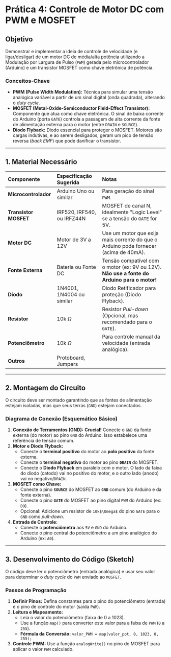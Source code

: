 # Prática 4: Controle de Motor DC com PWM e MOSFET

## Objetivo
Demonstrar e implementar a ideia de controle de velocidade (e ligar/desligar) de um motor DC de média/alta potência utilizando a Modulação por Largura de Pulso (`PWM`) gerada pelo microcontrolador (Arduino) e um transistor MOSFET como chave eletrônica de potência.

### Conceitos-Chave
* **PWM (Pulse Width Modulation):** Técnica para simular uma tensão analógica variável a partir de um sinal digital (onda quadrada), alterando o *duty cycle*.
* **MOSFET (Metal-Oxide-Semiconductor Field-Effect Transistor):** Componente que atua como chave eletrônica. O sinal de baixa corrente do Arduino (porta `GATE`) controla a passagem de alta corrente da fonte de alimentação externa para o motor (entre `DRAIN` e `SOURCE`).
* **Diodo Flyback:** Diodo essencial para proteger o MOSFET. Motores são cargas indutivas, e ao serem desligados, geram um pico de tensão reversa (*back EMF*) que pode danificar o transistor.

---

## 1. Material Necessário
| Componente | Especificação Sugerida | Notas |
| :--- | :--- | :--- |
| **Microcontrolador** | Arduino Uno ou similar | Para geração do sinal `PWM`. |
| **Transistor MOSFET**| IRF520, IRF540, ou IRFZ44N | MOSFET de canal N, idealmente "Logic Level" se a tensão do `GATE` for 5V. |
| **Motor DC** | Motor de 3V a 12V | Use um motor que exija mais corrente do que o Arduino pode fornecer (acima de 40mA). |
| **Fonte Externa** | Bateria ou Fonte DC | Tensão compatível com o motor (ex: 9V ou 12V). **Não use a fonte do Arduino para o motor!**|
| **Diodo** | 1N4001, 1N4004 ou similar | Diodo Retificador para proteção (Diodo Flyback). |
| **Resistor** | 10k $\Omega$ | Resistor *Pull-down* (Opcional, mas recomendado para o `GATE`). |
| **Potenciômetro** | 10k $\Omega$ | Para controle manual da velocidade (entrada analógica). |
| **Outros** | Protoboard, Jumpers | |

---

## 2. Montagem do Circuito

O circuito deve ser montado garantindo que as fontes de alimentação estejam isoladas, mas que seus terras (`GND`) estejam conectados.

### Diagrama de Conexão (Esquemático Básico)

1.  **Conexão de Terramentos (GND):** **Crucial!** Conecte o `GND` da fonte externa (do motor) ao pino `GND` do Arduino. Isso estabelece uma referência de tensão comum.
2.  **Motor e Diodo Flyback:**
    * Conecte o **terminal positivo** do motor ao **polo positivo** da fonte externa.
    * Conecte o **terminal negativo** do motor ao pino **`DRAIN`** do MOSFET.
    * Conecte o **Diodo Flyback** em paralelo com o motor. O lado da faixa do diodo (catodo) vai no positivo do motor, e o outro lado (anodo) vai no negativo/`DRAIN`.
3.  **MOSFET como Chave:**
    * Conecte o pino **`SOURCE`** do MOSFET ao **`GND`** comum (do Arduino e da fonte externa).
    * Conecte o pino **`GATE`** do MOSFET ao pino digital `PWM` do Arduino (ex: `D9`).
    * Opcional: Adicione um resistor de `10k$\Omega$` do pino `GATE` para o `GND` como *pull-down*.
4.  **Entrada de Controle:**
    * Conecte o **potenciômetro** aos `5V` e `GND` do Arduino.
    * Conecte o pino central do potenciômetro a um pino analógico do Arduino (ex: `A0`).

---

## 3. Desenvolvimento do Código (Sketch)

O código deve ler o potenciômetro (entrada analógica) e usar seu valor para determinar o *duty cycle* do `PWM` enviado ao `MOSFET`.

### Passos de Programação

1.  **Definir Pinos:** Defina constantes para o pino do potenciômetro (entrada) e o pino de controle do motor (saída `PWM`).
2.  **Leitura e Mapeamento:**
    * Leia o valor do potenciômetro (faixa de $\text{0}$ a $\text{1023}$).
    * Use a função `map()` para converter este valor para a faixa de `PWM` (`0` a `255`).
    * **Fórmula da Conversão:** `valor_PWM = map(valor_pot, 0, 1023, 0, 255);`
3.  **Controle PWM:** Use a função `analogWrite()` no pino do MOSFET para aplicar o valor `PWM` calculado.
